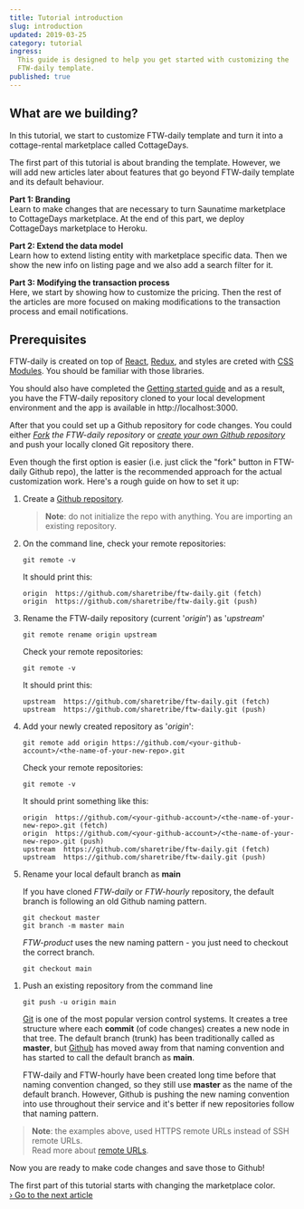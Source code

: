 ```yaml
---
title: Tutorial introduction
slug: introduction
updated: 2019-03-25
category: tutorial
ingress:
  This guide is designed to help you get started with customizing the
  FTW-daily template.
published: true
---
```


## What are we building?

In this tutorial, we start to customize FTW-daily template and turn it
into a cottage-rental marketplace called CottageDays.

The first part of this tutorial is about branding the template. However,
we will add new articles later about features that go beyond FTW-daily
template and its default behaviour.

**Part 1: Branding**<br /> Learn to make changes that are necessary to
turn Saunatime marketplace to CottageDays marketplace. At the end of
this part, we deploy CottageDays marketplace to Heroku.

**Part 2: Extend the data model**<br /> Learn how to extend listing
entity with marketplace specific data. Then we show the new info on
listing page and we also add a search filter for it.

**Part 3: Modifying the transaction process**<br /> Here, we start by
showing how to customize the pricing. Then the rest of the articles are
more focused on making modifications to the transaction process and
email notifications.

## Prerequisites

FTW-daily is created on top of [React](https://reactjs.org/),
[Redux](https://redux.js.org/), and styles are creted with
[CSS Modules](https://github.com/css-modules/css-modules). You should be
familiar with those libraries.

You should also have completed the
[Getting started guide](/introduction/getting-started-with-ftw-daily/)
and as a result, you have the FTW-daily repository cloned to your local
development environment and the app is available in
http://localhost:3000.

After that you could set up a Github repository for code changes. You
could either
_[Fork](https://help.github.com/en/github/getting-started-with-github/fork-a-repo#fork-an-example-repository)
the FTW-daily repository_ or
_[create your own Github repository](https://help.github.com/en/github/getting-started-with-github/create-a-repo)_
and push your locally cloned Git repository there.

Even though the first option is easier (i.e. just click the "fork"
button in FTW-daily Github repo), the latter is the recommended approach
for the actual customization work. Here's a rough guide on how to set it
up:

1. Create a
   [Github repository](https://help.github.com/en/github/getting-started-with-github/create-a-repo).

   > **Note**: do not initialize the repo with anything. You are
   > importing an existing repository.

1. On the command line, check your remote repositories:

   ```shell
   git remote -v
   ```

   It should print this:

   ```shell
   origin  https://github.com/sharetribe/ftw-daily.git (fetch)
   origin  https://github.com/sharetribe/ftw-daily.git (push)
   ```

1. Rename the FTW-daily repository (current '_origin_') as '_upstream_'

   ```shell
   git remote rename origin upstream
   ```

   <extrainfo title="Check what your remote repositories should print at this point">

   Check your remote repositories:

   ```shell
   git remote -v
   ```

   It should print this:

   ```shell
   upstream  https://github.com/sharetribe/ftw-daily.git (fetch)
   upstream  https://github.com/sharetribe/ftw-daily.git (push)
   ```

   </extrainfo>

1. Add your newly created repository as '_origin_':

   ```shell
   git remote add origin https://github.com/<your-github-account>/<the-name-of-your-new-repo>.git
   ```

   <extrainfo title="Check what your remote repositories should print at this point">

   Check your remote repositories:

   ```shell
   git remote -v
   ```

   It should print something like this:

   ```shell
   origin  https://github.com/<your-github-account>/<the-name-of-your-new-repo>.git (fetch)
   origin  https://github.com/<your-github-account>/<the-name-of-your-new-repo>.git (push)
   upstream  https://github.com/sharetribe/ftw-daily.git (fetch)
   upstream  https://github.com/sharetribe/ftw-daily.git (push)
   ```

   </extrainfo>

1. Rename your local default branch as **main**

   If you have cloned _FTW-daily_ or _FTW-hourly_ repository, the
   default branch is following an old Github naming pattern.

   ```shell
   git checkout master
   git branch -m master main
   ```

   _FTW-product_ uses the new naming pattern - you just need to checkout
   the correct branch.

   ```shell
   git checkout main
   ```

1) Push an existing repository from the command line

   ```shell
   git push -u origin main
   ```

   <extrainfo title="What's the difference between master and main?">

   [Git](https://git-scm.com/about) is one of the most popular version
   control systems. It creates a tree structure where each **commit**
   (of code changes) creates a new node in that tree. The default branch
   (trunk) has been traditionally called as **master**, but
   [Github](https://github.com/about) has moved away from that naming
   convention and has started to call the default branch as **main**.

   FTW-daily and FTW-hourly have been created long time before that
   naming convention changed, so they still use **master** as the name
   of the default branch. However, Github is pushing the new naming
   convention into use throughout their service and it's better if new
   repositories follow that naming pattern.

   </extrainfo>

> **Note**: the examples above, used HTTPS remote URLs instead of SSH
> remote URLs.<br /> Read more about
> [remote URLs](https://help.github.com/en/github/using-git/which-remote-url-should-i-use).

Now you are ready to make code changes and save those to Github!

The first part of this tutorial starts with changing the marketplace
color.<br /> [› Go to the next article](/tutorial-branding/first-edit/)
